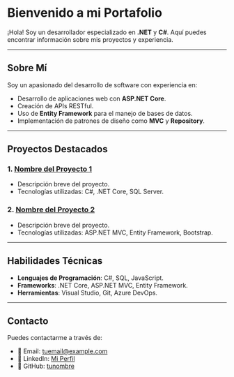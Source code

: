 # Bienvenido a mi Portafolio

¡Hola! Soy un desarrollador especializado en **.NET** y **C#**. Aquí puedes encontrar información sobre mis proyectos y experiencia.

---

## Sobre Mí

Soy un apasionado del desarrollo de software con experiencia en:

- Desarrollo de aplicaciones web con **ASP.NET Core**.
- Creación de APIs RESTful.
- Uso de **Entity Framework** para el manejo de bases de datos.
- Implementación de patrones de diseño como **MVC** y **Repository**.

---

## Proyectos Destacados

### 1. [Nombre del Proyecto 1](https://github.com/Joselrg-dev/WebProjectMvc )
- Descripción breve del proyecto.
- Tecnologías utilizadas: C#, .NET Core, SQL Server.

### 2. [Nombre del Proyecto 2](https://github.com/Joselrg-dev/Portafolio)
- Descripción breve del proyecto.
- Tecnologías utilizadas: ASP.NET MVC, Entity Framework, Bootstrap.

---

## Habilidades Técnicas

- **Lenguajes de Programación**: C#, SQL, JavaScript.
- **Frameworks**: .NET Core, ASP.NET MVC, Entity Framework.
- **Herramientas**: Visual Studio, Git, Azure DevOps.

---

## Contacto

Puedes contactarme a través de:

- 📧 Email: [tuemail@example.com](mailto:tuemail@example.com)
- 💼 LinkedIn: [Mi Perfil](https://www.linkedin.com/in/tuperfil)
- 🐙 GitHub: [tunombre](https://github.com/tunombre)
